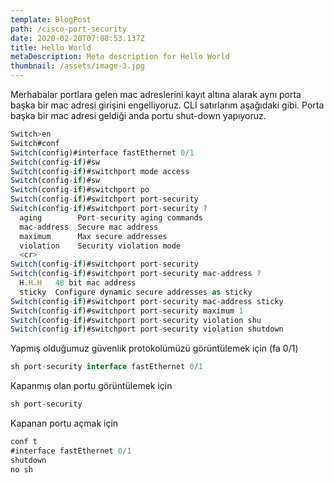 ```yaml
---
template: BlogPost
path: /cisco-port-security
date: 2020-02-20T07:08:53.137Z
title: Hello World
metaDescription: Meta description for Hello World
thumbnail: /assets/image-3.jpg
---
```

<!--StartFragment-->

Merhabalar portlara gelen mac adreslerini kayıt altına alarak aynı porta başka bir mac adresi girişini engelliyoruz. CLI satırlarım aşağıdaki gibi. Porta başka bir mac adresi geldiği anda portu shut-down yapıyoruz.

```javascript
Switch>en
Switch#conf
Switch(config)#interface fastEthernet 0/1
Switch(config-if)#sw
Switch(config-if)#switchport mode access 
Switch(config-if)#sw
Switch(config-if)#switchport po
Switch(config-if)#switchport port-security 
Switch(config-if)#switchport port-security ?
  aging        Port-security aging commands
  mac-address  Secure mac address
  maximum      Max secure addresses
  violation    Security violation mode
  <cr>
Switch(config-if)#switchport port-security 
Switch(config-if)#switchport port-security mac-address ?
  H.H.H   48 bit mac address
  sticky  Configure dynamic secure addresses as sticky
Switch(config-if)#switchport port-security mac-address sticky 
Switch(config-if)#switchport port-security maximum 1
Switch(config-if)#switchport port-security violation shu
Switch(config-if)#switchport port-security violation shutdown
```

 Yapmış olduğumuz güvenlik protokolümüzü görüntülemek için (fa 0/1)

```javascript
sh port-security interface fastEthernet 0/1

```

Kapanmış olan portu görüntülemek için

```javascript
sh port-security 

```

Kapanan portu açmak için

```javascript
conf t
#interface fastEthernet 0/1
shutdown
no sh
```

<!--EndFragment-->
